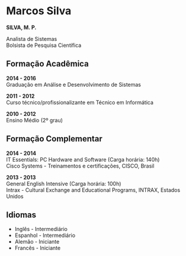 # Marcos Silva

**SILVA, M. P.**

Analista de Sistemas  
Bolsista de Pesquisa Científica

## Formação Acadêmica

**2014 - 2016**  
Graduação em Análise e Desenvolvimento de Sistemas

**2011 - 2012**  
Curso técnico/profissionalizante em Técnico em Informática  

**2010 - 2012**  
Ensino Médio (2º grau)

## Formação Complementar

**2014 - 2014**  
IT Essentials: PC Hardware and Software (Carga horária: 140h)  
Cisco Systems - Treinamentos e certificações, CISCO, Brasil

**2013 - 2013**  
General English Intensive (Carga horária: 100h)  
Intrax - Cultural Exchange and Educational Programs, INTRAX, Estados Unidos

## Idiomas

- Inglês - Intermediário
- Espanhol - Intermediário
- Alemão - Iniciante
- Francês - Iniciante
